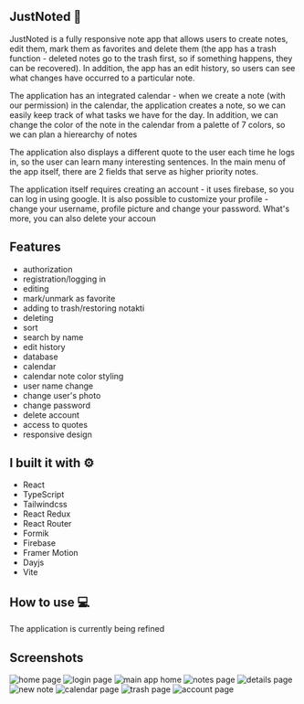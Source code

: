 ##  JustNoted  :blue_book:

JustNoted is a fully responsive note app that allows users to create notes, edit them, mark them as favorites and delete them (the app has a trash function - deleted notes go to the trash first, so if something happens, they can be recovered). In addition, the app has an edit history, so users can see what changes have occurred to a particular note. 

The application has an integrated calendar - when we create a note (with our permission) in the calendar, the application creates a note, so we can easily keep track of what tasks we have for the day. In addition, we can change the color of the note in the calendar from a palette of 7 colors, so we can plan a hierearchy of notes

The application also displays a different quote to the user each time he logs in, so the user can learn many interesting sentences. In the main menu of the app itself, there are 2 fields that serve as higher priority notes.

The application itself requires creating an account - it uses firebase, so you can log in using google. 
It is also possible to customize your profile - change your username, profile picture and change your password. What's more, you can also delete your accoun

## Features
* authorization
* registration/logging in
* editing
* mark/unmark as favorite
* adding to trash/restoring notakti
* deleting 
* sort
* search by name
* edit history
* database
* calendar
* calendar note color styling
* user name change
* change user's photo
* change password
* delete account
* access to quotes
* responsive design


## I built it with :gear:

* React
* TypeScript
* Tailwindcss
* React Redux
* React Router
* Formik
* Firebase
* Framer Motion
* Dayjs
* Vite

## How to use :computer:
The application is currently being refined

## Screenshots
![home page](../../home.png)
![login page](../../zdj/Log%20in%20page.png)
![main app home](../../zdj/mainAppHome.png)
![notes page](../../zdj/Log%20in%20page%20(3).png)
![details page](../../zdj/Log%20in%20page%20(4).png)
![new note](../../zdj/Log%20in%20page%20(11).png)
![calendar page](../../zdj/Log%20in%20page%20(6).png)
![trash page](../../zdj/Log%20in%20page%20(8).png)
![account page](../../zdj/Log%20in%20page%20(9).png)